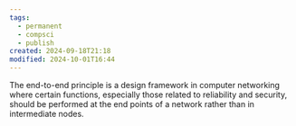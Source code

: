 ```yaml
---
tags:
  - permanent
  - compsci
  - publish
created: 2024-09-18T21:18
modified: 2024-10-01T16:44
---
```

The end-to-end principle is a design framework in computer networking where certain functions, especially those related to reliability and security, should be performed at the end points of a network rather than in intermediate nodes.